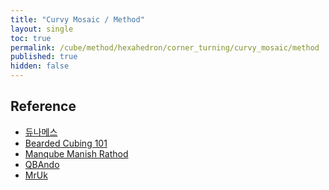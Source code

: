 ```yaml
---
title: "Curvy Mosaic / Method"
layout: single
toc: true
permalink: /cube/method/hexahedron/corner_turning/curvy_mosaic/method
published: true
hidden: false
---
```


<head>
  <base target="_blank">
</head>



## Reference

- [듀나메스](https://youtu.be/eDIeMOeiqUg)
- [Bearded Cubing 101](https://youtu.be/s8B3iI0GxW0)
- [Manqube Manish Rathod](https://youtu.be/MMHp-LEoAcQ)
- [QBAndo](https://youtu.be/zlZUqezTJII)
- [MrUk](https://youtu.be/Iu5vd_4h3Uc)